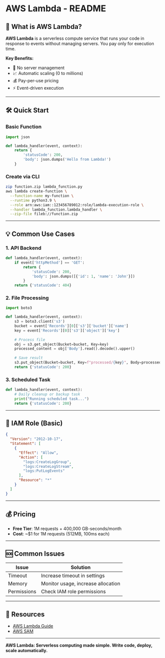 # AWS Lambda - README

## 📘 What is AWS Lambda?

**AWS Lambda** is a serverless compute service that runs your code in response to events without managing servers. You pay only for execution time.

**Key Benefits:**
- 🚫 No server management
- 📈 Automatic scaling (0 to millions)
- 💰 Pay-per-use pricing
- ⚡ Event-driven execution

---

## 🛠️ Quick Start

### Basic Function
```python
import json

def lambda_handler(event, context):
    return {
        'statusCode': 200,
        'body': json.dumps('Hello from Lambda!')
    }
```

### Create via CLI
```bash
zip function.zip lambda_function.py
aws lambda create-function \
  --function-name my-function \
  --runtime python3.9 \
  --role arn:aws:iam::123456789012:role/lambda-execution-role \
  --handler lambda_function.lambda_handler \
  --zip-file fileb://function.zip
```

---

## 💡 Common Use Cases

### 1. API Backend
```python
def lambda_handler(event, context):
    if event['httpMethod'] == 'GET':
        return {
            'statusCode': 200,
            'body': json.dumps([{'id': 1, 'name': 'John'}])
        }
    return {'statusCode': 404}
```

### 2. File Processing
```python
import boto3

def lambda_handler(event, context):
    s3 = boto3.client('s3')
    bucket = event['Records'][0]['s3']['bucket']['name']
    key = event['Records'][0]['s3']['object']['key']
    
    # Process file
    obj = s3.get_object(Bucket=bucket, Key=key)
    processed_content = obj['Body'].read().decode().upper()
    
    # Save result
    s3.put_object(Bucket=bucket, Key=f"processed/{key}", Body=processed_content)
    return {'statusCode': 200}
```

### 3. Scheduled Task
```python
def lambda_handler(event, context):
    # Daily cleanup or backup task
    print("Running scheduled task...")
    return {'statusCode': 200}
```

---

## 🔐 IAM Role (Basic)
```json
{
  "Version": "2012-10-17",
  "Statement": [
    {
      "Effect": "Allow",
      "Action": [
        "logs:CreateLogGroup",
        "logs:CreateLogStream",
        "logs:PutLogEvents"
      ],
      "Resource": "*"
    }
  ]
}
```

---

## 💰 Pricing
- **Free Tier**: 1M requests + 400,000 GB-seconds/month
- **Cost**: ~$1 for 1M requests (512MB, 100ms each)

---

## 🆘 Common Issues
| Issue | Solution |
|-------|----------|
| Timeout | Increase timeout in settings |
| Memory | Monitor usage, increase allocation |
| Permissions | Check IAM role permissions |

---

## 📖 Resources
- [AWS Lambda Guide](https://docs.aws.amazon.com/lambda/)
- [AWS SAM](https://docs.aws.amazon.com/serverless-application-model/)

---

**AWS Lambda: Serverless computing made simple. Write code, deploy, scale automatically.**
